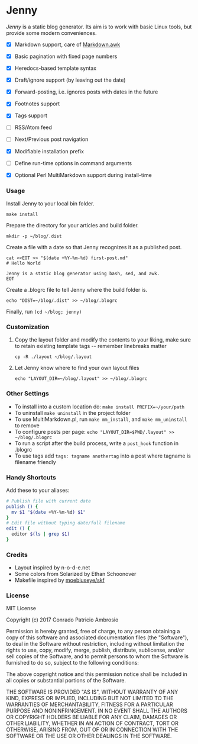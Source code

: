 # Jenny

_Jenny_ is a static blog generator. Its aim is to work with basic Linux tools, but provide some modern conveniences.

- [x] Markdown support, care of [Markdown.awk](https://bitbucket.org/yiyus/md2html.awk)
- [x] Basic pagination with fixed page numbers
- [x] Heredocs-based template syntax
- [x] Draft/ignore support (by leaving out the date)
- [x] Forward-posting, i.e. ignores posts with dates in the future
- [x] Footnotes support
- [x] Tags support
- [ ] RSS/Atom feed
- [ ] Next/Previous post navigation
- [x] Modifiable installation prefix
- [ ] Define run-time options in command arguments
- [x] Optional Perl MultiMarkdown support during install-time


### Usage

Install Jenny to your local bin folder.

```
make install
```

Prepare the directory for your articles and build folder.

```
mkdir -p ~/blog/.dist
```

Create a file with a date so that Jenny recognizes it as a published post.

```
cat <<EOT >> "$(date +%Y-%m-%d) first-post.md"
# Hello World

Jenny is a static blog generator using bash, sed, and awk.
EOT
```

Create a .blogrc file to tell Jenny where the build folder is.

```
echo "DIST=~/blog/.dist" >> ~/blog/.blogrc
```

Finally, run `(cd ~/blog; jenny)`

### Customization

1. Copy the layout folder and modify the contents to your liking, make sure to retain existing template tags -- remember linebreaks matter

   ```
   cp -R ./layout ~/blog/.layout
   ```

2. Let Jenny know where to find your own layout files

   ```
   echo "LAYOUT_DIR=~/blog/.layout" >> ~/blog/.blogrc
   ```

### Other Settings

- To install into a custom location do: `make install PREFIX=~/your/path`
- To uninstall `make uninstall` in the project folder
- To use MultiMarkdown.pl, run `make mm_install`, and `make mm_uninstall` to remove
- To configure posts per page: `echo "LAYOUT_DIR=$PWD/.layout" >> ~/blog/.blogrc`
- To run a script after the build process, write a `post_hook` function in .blogrc
- To use tags add `tags: tagname anothertag` into a post where tagname is filename friendly

### Handy Shortcuts

Add these to your aliases:

```bash
# Publish file with current date
publish () {
  mv $1 "$(date +%Y-%m-%d) $1"
}
# Edit file without typing date/full filename
edit () {
  editor $(ls | grep $1)
}
```

### Credits
- Layout inspired by n-o-d-e.net 
- Some colors from Solarized by Ethan Schoonover
- Makefile inspired by [moebiuseye/skf](https://github.com/moebiuseye/skf)

### License

MIT License

Copyright (c) 2017 Conrado Patricio Ambrosio

Permission is hereby granted, free of charge, to any person obtaining a copy
of this software and associated documentation files (the "Software"), to deal
in the Software without restriction, including without limitation the rights
to use, copy, modify, merge, publish, distribute, sublicense, and/or sell
copies of the Software, and to permit persons to whom the Software is
furnished to do so, subject to the following conditions:

The above copyright notice and this permission notice shall be included in all
copies or substantial portions of the Software.

THE SOFTWARE IS PROVIDED "AS IS", WITHOUT WARRANTY OF ANY KIND, EXPRESS OR
IMPLIED, INCLUDING BUT NOT LIMITED TO THE WARRANTIES OF MERCHANTABILITY,
FITNESS FOR A PARTICULAR PURPOSE AND NONINFRINGEMENT. IN NO EVENT SHALL THE
AUTHORS OR COPYRIGHT HOLDERS BE LIABLE FOR ANY CLAIM, DAMAGES OR OTHER
LIABILITY, WHETHER IN AN ACTION OF CONTRACT, TORT OR OTHERWISE, ARISING FROM,
OUT OF OR IN CONNECTION WITH THE SOFTWARE OR THE USE OR OTHER DEALINGS IN THE
SOFTWARE.
